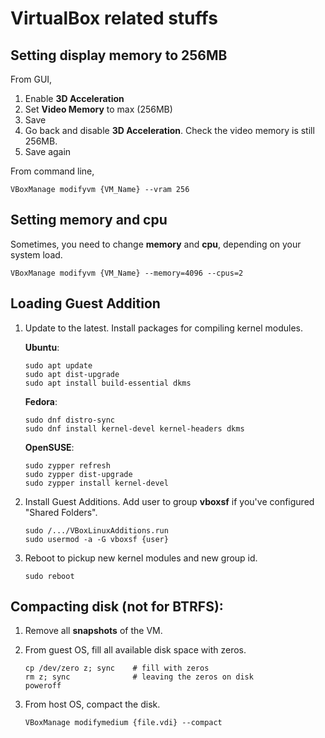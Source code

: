 # VirtualBox related stuffs

## Setting display memory to 256MB

From GUI,
  1. Enable **3D Acceleration**
  2. Set **Video Memory** to max (256MB)
  3. Save
  4. Go back and disable **3D Acceleration**.  Check the video memory is still 256MB.
  5. Save again

From command line,
```
VBoxManage modifyvm {VM_Name} --vram 256
```


## Setting memory and cpu

Sometimes, you need to change **memory** and **cpu**, depending on your system load.
```
VBoxManage modifyvm {VM_Name} --memory=4096 --cpus=2
```


## Loading Guest Addition

1. Update to the latest.  Install packages for compiling kernel modules.

    **Ubuntu**:
    ```
    sudo apt update
    sudo apt dist-upgrade
    sudo apt install build-essential dkms
    ```

    **Fedora**:
    ```
    sudo dnf distro-sync
    sudo dnf install kernel-devel kernel-headers dkms
    ```

    **OpenSUSE**:
    ```
    sudo zypper refresh
    sudo zypper dist-upgrade
    sudo zypper install kernel-devel
    ```

2. Install Guest Additions.  Add user to group **vboxsf** if you've configured "Shared Folders".
   ```
   sudo /.../VBoxLinuxAdditions.run
   sudo usermod -a -G vboxsf {user}
   ```

4. Reboot to pickup new kernel modules and new group id.
   ```
   sudo reboot
   ```


## Compacting disk (not for BTRFS):

1. Remove all **snapshots** of the VM.

2. From guest OS, fill all available disk space with zeros.
   ```
   cp /dev/zero z; sync    # fill with zeros
   rm z; sync              # leaving the zeros on disk
   poweroff
   ```

3. From host OS, compact the disk.
   ```
   VBoxManage modifymedium {file.vdi} --compact
   ```
